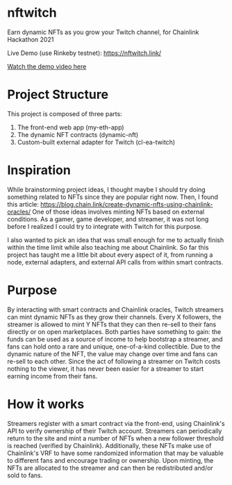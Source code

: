 # nftwitch
Earn dynamic NFTs as you grow your Twitch channel, for Chainlink Hackathon 2021

Live Demo (use Rinkeby testnet): https://nftwitch.link/ 

[Watch the demo video here](https://www.youtube.com/watch?v=JD89t2GYlRM)

# Project Structure
This project is composed of three parts:
1. The front-end web app (my-eth-app)
2. The dynamic NFT contracts (dynamic-nft)
3. Custom-built external adapter for Twitch (cl-ea-twitch)

# Inspiration
While brainstorming project ideas, I thought maybe I should try doing something related to NFTs since they are popular right now. Then, I found this article: https://blog.chain.link/create-dynamic-nfts-using-chainlink-oracles/ One of those ideas involves minting NFTs based on external conditions. As a gamer, game developer, and streamer, it was not long before I realized I could try to integrate with Twitch for this purpose.

I also wanted to pick an idea that was small enough for me to actually finish within the time limit while also teaching me about Chainlink. So far this project has taught me a little bit about every aspect of it, from running a node, external adapters, and external API calls from within smart contracts.

# Purpose
By interacting with smart contracts and Chainlink oracles, Twitch streamers can mint dynamic NFTs as they grow their channels. Every X followers, the streamer is allowed to mint Y NFTs that they can then re-sell to their fans directly or on open marketplaces. Both parties have something to gain: the funds can be used as a source of income to help bootstrap a streamer, and fans can hold onto a rare and unique, one-of-a-kind collectible. Due to the dynamic nature of the NFT, the value may change over time and fans can re-sell to each other. Since the act of following a streamer on Twitch costs nothing to the viewer, it has never been easier for a streamer to start earning income from their fans.

# How it works
Streamers register with a smart contract via the front-end, using Chainlink's API to verify ownership of their Twitch account. Streamers can periodically return to the site and mint a number of NFTs when a new follower threshold is reached (verified by Chainlink). Additionally, these NFTs make use of Chainlink's VRF to have some randomized information that may be valuable to different fans and encourage trading or ownership. Upon minting, the NFTs are allocated to the streamer and can then be redistributed and/or sold to fans.
